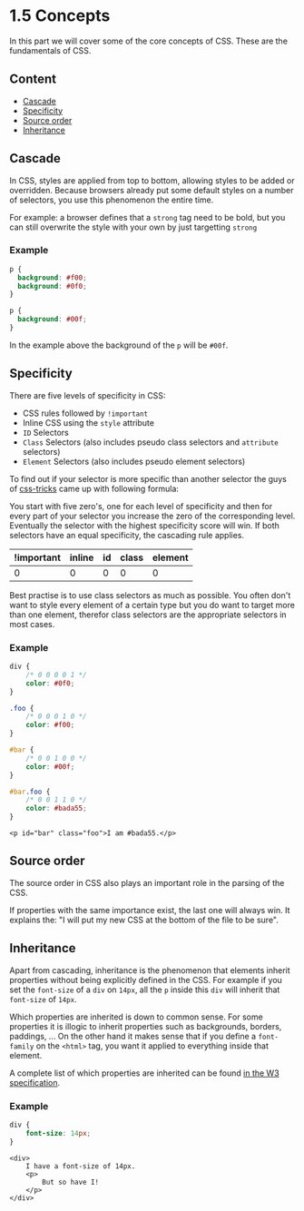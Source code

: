 # 1.5 Concepts

In this part we will cover some of the core concepts of CSS. These are the fundamentals of CSS.

## Content

* [Cascade](1-5-concepts.md#cascade)
* [Specificity](1-5-concepts.md#specificity)
* [Source order](1-5-concepts.md#source-order)
* [Inheritance](1-5-concepts.md#inheritance)

## Cascade

In CSS, styles are applied from top to bottom, allowing styles to be added or overridden. Because browsers already put some default styles on a number of selectors, you use this phenomenon the entire time.

For example: a browser defines that a `strong` tag need to be bold, but you can still overwrite the style with your own by just targetting `strong`

### Example

```css
p {
  background: #f00;
  background: #0f0;
}

p {
  background: #00f;
}
```

In the example above the background of the `p` will be `#00f`.

## Specificity

There are five levels of specificity in CSS:

* CSS rules followed by `!important`
* Inline CSS using the `style` attribute
* `ID` Selectors
* `Class` Selectors \(also includes pseudo class selectors and `attribute` selectors\)
* `Element` Selectors \(also includes pseudo element selectors\)

To find out if your selector is more specific than another selector the guys of [css-tricks](http://www.css-tricks.com) came up with following formula:

You start with five zero's, one for each level of specificity and then for every part of your selector you increase the zero of the corresponding level. Eventually the selector with the highest specificity score will win. If both selectors have an equal specificity, the cascading rule applies.

| !important | inline | id | class | element |
| :--- | :--- | :--- | :--- | :--- |
| 0 | 0 | 0 | 0 | 0 |

Best practise is to use class selectors as much as possible. You often don't want to style every element of a certain type but you do want to target more than one element, therefor class selectors are the appropriate selectors in most cases.

### Example

```css
div {
    /* 0 0 0 0 1 */
    color: #0f0;
}

.foo {
    /* 0 0 0 1 0 */
    color: #f00;
}

#bar {
    /* 0 0 1 0 0 */
    color: #00f;
}

#bar.foo {
    /* 0 0 1 1 0 */
    color: #bada55;
}
```

```markup
<p id="bar" class="foo">I am #bada55.</p>
```

## Source order

The source order in CSS also plays an important role in the parsing of the CSS.

If properties with the same importance exist, the last one will always win. It explains the: "I will put my new CSS at the bottom of the file to be sure".

## Inheritance

Apart from cascading, inheritance is the phenomenon that elements inherit properties without being explicitly defined in the CSS. For example if you set the `font-size` of a `div` on `14px`, all the `p` inside this `div` will inherit that `font-size` of `14px`.

Which properties are inherited is down to common sense. For some properties it is illogic to inherit properties such as backgrounds, borders, paddings, ... On the other hand it makes sense that if you define a `font-family` on the `<html>` tag, you want it applied to everything inside that element.

A complete list of which properties are inherited can be found [in the W3 specification](http://www.w3.org/TR/CSS21/propidx.html).

### Example

```css
div {
    font-size: 14px;
}
```

```markup
<div>
    I have a font-size of 14px.
    <p>
        But so have I!
    </p>
</div>
```

